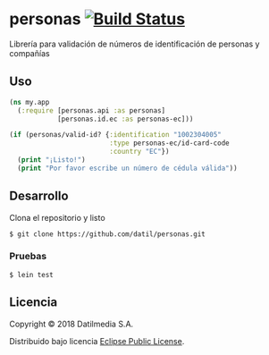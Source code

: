 # personas [![Build Status](https://travis-ci.org/datil/personas.svg?branch=master)](https://travis-ci.org/datil/personas)

Librería para validación de números de identificación de personas y compañías

## Uso

```clojure
(ns my.app
  (:require [personas.api :as personas]
            [personas.id.ec :as personas-ec]))

(if (personas/valid-id? {:identification "1002304005"
                         :type personas-ec/id-card-code
                         :country "EC"})
  (print "¡Listo!")
  (print "Por favor escribe un número de cédula válida"))

```

## Desarrollo

Clona el repositorio y listo

```shell
$ git clone https://github.com/datil/personas.git
```

### Pruebas

```shell
$ lein test
```

## Licencia

Copyright © 2018 Datilmedia S.A.

Distribuido bajo licencia [Eclipse Public License](https://github.com/datil/personas/blob/master/LICENSE).
